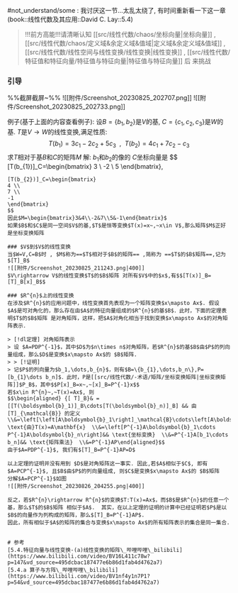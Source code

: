 #not_understand/some : 我讨厌这一节...太乱太绕了, 有时间重新看一下这一章(book::线性代数及其应用::David C. Lay::5.4)

> !!!前方高能!!!请清晰认知 [[src/线性代数/chaos/坐标向量|坐标向量]] , [[src/线性代数/chaos/定义域&余定义域&值域|定义域&余定义域&值域]] , [[src/线性代数/线性空间与线性变换/线性变换|线性变换]] , [[src/线性代数/特征值和特征向量/特征值与特征向量|特征值与特征向量]]  后 来挑战
### 引导
%%截屏截屏~%%
![[附件/Screenshot_20230825_202707.png]]
![[附件/Screenshot_20230825_202733.png]]

例子(基于上面的内容查看例子):
设$B= \{b_{1},b_{2}\}$是$V$的基, $C= \{c_{1},c_{2},c_{3}\}$是$W$的基. $T$是$V\rightarrow W$的线性变换,满足性质:$$T(b_{1})=3c_{1}-2c_{2}+5c_{3}~~,~~T(b_{2})=4c_{1}+7c_{2}-c_{3}$$
求$T$相对于基$B$和$C$的矩阵$M$
解:
$b_{1}$和$b_{2}$的像的 $C$坐标向量是
$$
[T(b_{1})]_C=\begin{bmatrix}
3 \\
-2 \\
5
\end{bmatrix},
~~~~~~
[T(b_{2})]_C=\begin{bmatrix}
4 \\
7 \\
-1
\end{bmatrix}
$$
因此$M=\begin{bmatrix}3&4\\-2&7\\5&-1\end{bmatrix}$
如果$B$和$C$是同一空间$V$的基,$T$是恒等变换$T(x)=x~,~x\in V$,那么矩阵$M$正好是坐标变换矩阵

### $V$到$V$的线性变换
当$W=V,C=B$时 , $M$称为==$T$相对于$B$的矩阵== ,简称为 ==$T$的$B$矩阵==,记为$[T]_B$
![[附件/Screenshot_20230825_211243.png|400]]
$V\rightarrow V$的线性变换$T$的$B$矩阵 对所有$V$中的$x$,有$$[T(x)]_B=[T]_B[x]_B$$

### $R^{n}$上的线性变换
在涉及$R^{n}$的应用问题中，线性变换首先表现为一个矩阵变换$x\mapsto Ax$. 假设$A$是可对角化的，那么存在由$A$的特征向量组成的$R^{n}$的基$B$．此时，下面的定理表明$T$的$B$矩阵 是对角矩阵，这样，把$A$对角化相当于找到变换$x\mapsto Ax$的对角矩阵表示．

> [!dl定理] 对角矩阵表示
> 设 $A=PDP^{-1}$，其中$D$为$n\times n$对角矩阵，若$R^{n}$的基$B$由$P$的列向量组成，那么$D$是变换$x\mapsto Ax$的 $B$矩阵.
> > [!证明] 
> 记$P$的列向量为$b_1,\dots,b_{n}$，则有$B=\{b_{1},\dots,b_n\},P=[b_{1}\dots b_n]$．此时，P是[[src/线性代数/-术语/矩阵/坐标变换矩阵|坐标变换矩阵]]$P_B$，其中$$P[x]_B=x~,~[x]_B=P^{-1}x$$
若$x\in R^{n}~,~T(x)=Ax$, 则
$$\begin{aligned} {[ T]_B}& =[[T(\boldsymbol{b}_1)]_B\cdots[T(\boldsymbol{b}_n)]_B] && 由 [T]_{\mathcal{B}} 的定义  \\&=\left[\left[A\boldsymbol{b}_1\right]_\mathcal{B}\cdots\left[A\boldsymbol{b}_n\right]_\mathcal{B}\right]&& \text{由}T(x)=A\mathbf{x}  \\&=\left[P^{-1}A\boldsymbol{b}_1\cdots P^{-1}A\boldsymbol{b}_n\right]&& \text{坐标变换}  \\&=P^{-1}A[b_1\cdots b_n]&& \text{矩阵乘法}  \\&=P^{-1}AP\end{aligned}$$
由于$A=PDP^{-1}$, 我们有$[T]_B=P^{-1}AP=D$

以上定理的证明并没有用到 $D$是对角矩阵这一事实. 因此,若$A$相似于$C$, 即有$A=PCP^{-1}$, 且$B$由$P$的列向量组成, 则$C$是变换$x\mapsto Ax$的 $B$矩阵
分解$A=PCP^{-1}$如图
![[附件/Screenshot_20230826_204255.png|400]]

反之，若$R^{n}\rightarrow R^{n}$的变换$T:T(x)=Ax$，而$B$是$R^{n}$的任意一个基，那么$T$的$B$矩阵 相似于$A$.  其实，在以上定理的证明的计算中已经证明若$P$是以$B$的向量作为列构成的矩阵，那么$[T]_B=P^{-1}AP$.  
因此，所有相似于$A$的矩阵的集合与变换$x\mapsto Ax$的所有矩阵表示的集合是同一集合.


# 参考
[5.4.特征向量与线性变换-(a)线性变换的矩阵\_哔哩哔哩\_bilibili](https://www.bilibili.com/video/BV16L411c78w?p=147&vd_source=495dcbac187477e6b86d1fab4d4762a7)
[5.4.a 算子与方阵\_哔哩哔哩\_bilibili](https://www.bilibili.com/video/BV1nf4y1n7P1?p=54&vd_source=495dcbac187477e6b86d1fab4d4762a7)
